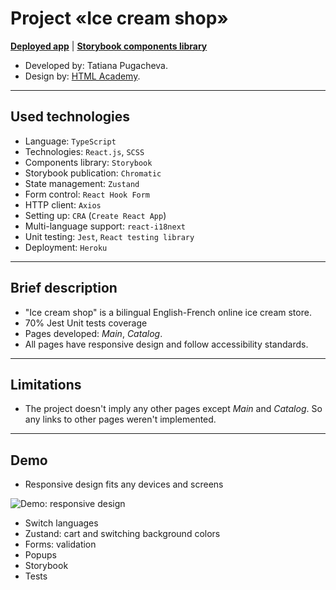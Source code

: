 # Project «Ice cream shop»

**[Deployed app](https://ice-cream-shop-t.herokuapp.com/main)** | **[Storybook components library](https://www.chromatic.com/library?appId=640f67b11514dd0e2d762984)**

* Developed by: Tatiana Pugacheva.
* Design by: [HTML Academy](https://htmlacademy.ru/).

---

## Used technologies

* Language: `TypeScript`
* Technologies: `React.js`, `SCSS`
* Components library: `Storybook`
* Storybook publication: `Chromatic`
* State management: `Zustand`
* Form control: `React Hook Form`
* HTTP client: `Axios`
* Setting up: `CRA` (`Create React App`)
* Multi-language support: `react-i18next`
* Unit testing: `Jest`, `React testing library`
* Deployment: `Heroku`

---

## Brief description

* "Ice cream shop" is a bilingual English-French online ice cream store.
* 70% Jest Unit tests coverage
* Pages developed: *Main*, *Catalog*.
* All pages have responsive design and follow accessibility standards.

---

## Limitations

* The project doesn't imply any other pages except *Main* and *Catalog*. So any links to other pages weren't implemented.

___

## Demo

* Responsive design fits any devices and screens

![Demo: responsive design](gif/demo-responsive.gif)

* Switch languages
* Zustand: cart and switching background colors
* Forms: validation
* Popups
* Storybook
* Tests

